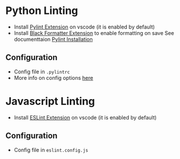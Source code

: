 # Python Linting

- Install [Pylint Extension](https://marketplace.visualstudio.com/items?itemName=ms-python.pylint) on vscode (it is enabled by default)
- Install [Black Formatter Extension](https://marketplace.visualstudio.com/items?itemName=ms-python.black-formatter) to enable formatting on save
See documenttaion [Pylint Installation](https://code.visualstudio.com/docs/editor/extension-marketplace)

## Configuration

- Config file in `.pylintrc`
- More info on config options [here](https://docs.pylint.org/features.html#pylint-checkers-options-and-switches)

# Javascript Linting

- Install [ESLint Extension](https://marketplace.visualstudio.com/items?itemName=dbaeumer.vscode-eslint) on vscode (it is enabled by default)

## Configuration

- Config file in `eslint.config.js`